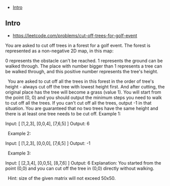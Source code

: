- [Intro](#intro)

## Intro

- https://leetcode.com/problems/cut-off-trees-for-golf-event

You are asked to cut off trees in a forest for a golf event. The forest is represented as a non-negative 2D map, in this map:

0 represents the obstacle can't be reached.
1 represents the ground can be walked through.
The place with number bigger than 1 represents a tree can be walked through, and this positive number represents the tree's height.

 
You are asked to cut off all the trees in this forest in the order of tree's height - always cut off the tree with lowest height first. And after cutting, the original place has the tree will become a grass (value 1).
You will start from the point (0, 0) and you should output the minimum steps you need to walk to cut off all the trees. If you can't cut off all the trees, output -1 in that situation.
You are guaranteed that no two trees have the same height and there is at least one tree needs to be cut off.
Example 1:

Input: 
[
 [1,2,3],
 [0,0,4],
 [7,6,5]
]
Output: 6

 
Example 2:

Input: 
[
 [1,2,3],
 [0,0,0],
 [7,6,5]
]
Output: -1

 
Example 3:

Input: 
[
 [2,3,4],
 [0,0,5],
 [8,7,6]
]
Output: 6
Explanation: You started from the point (0,0) and you can cut off the tree in (0,0) directly without walking.

 
Hint: size of the given matrix will not exceed 50x50.
